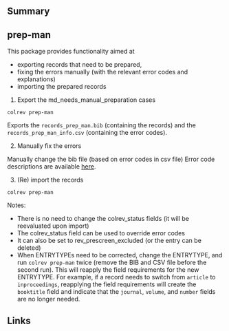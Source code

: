 ## Summary

## prep-man

This package provides functionality aimed at
- exporting records that need to be prepared,
- fixing the errors manually (with the relevant error codes and explanations)
- importing the prepared records

1. Export the md_needs_manual_preparation cases

```
colrev prep-man
```

Exports the `records_prep_man.bib` (containing the records) and the `records_prep_man_info.csv` (containing the error codes).

2. Manually fix the errors

Manually change the bib file (based on error codes in csv file)
Error code descriptions are available [here](https://colrev-environment.github.io/colrev/resources/quality_model.html).

3. (Re) import the records

```
colrev prep-man
```

Notes:

- There is no need to change the colrev_status fields (it will be reevaluated upon import)
- The colrev_status field can be used to override error codes
- It can also be set to rev_prescreen_excluded (or the entry can be deleted)
- When ENTRYTYPEs need to be corrected, change the ENTRYTYPE, and run `colrev prep-man` twice (remove the BIB and CSV file before the second run). This will reapply the field requirements for the new ENTRYTYPE. For example, if a record needs to switch from `article` to `inproceedings`, reapplying the field requirements will create the `booktitle` field and indicate that the `journal`, `volume`, and `number` fields are no longer needed.

## Links
